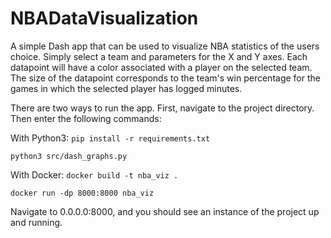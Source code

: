 # NBADataVisualization

A simple Dash app that can be used to visualize NBA statistics of the users choice. Simply select a team and parameters for the X and Y axes.
Each datapoint will have a color associated with a player on the selected team. 
The size of the datapoint corresponds to the team's win percentage for the games in which the selected player has logged minutes.

There are two ways to run the app. First, navigate to the project directory.
Then enter the following commands:

  With Python3:
  `pip install -r requirements.txt`

  `python3 src/dash_graphs.py`
  
  With Docker:
  `docker build -t nba_viz .`

  `docker run -dp 8000:8000 nba_viz`

Navigate to 0.0.0.0:8000, and you should see an instance of the project up and running.
